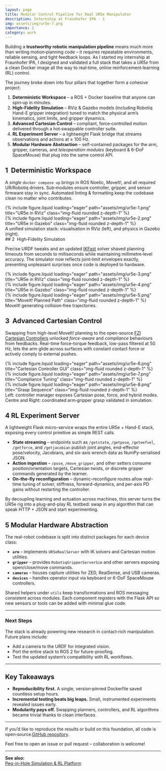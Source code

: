 ```yaml
---
layout: page
title: Modular Control Pipeline for Real UR5e Manipulator
description: Internship at Fraunhofer IPA - 1
img: assets/img/ur5e-7.png
importance: 2
category: work
---
```


Building a **trustworthy robotic manipulation pipeline** means much more than writing motion‑planning code – it requires repeatable environments, reliable sensing, and tight feedback loops. As I started my internship at Fraunhofer IPA, I designed and validated a full stack that takes a *UR5e* from a clean Docker image all the way to real‑time, online reinforcement‑learning (RL) control.

The journey broke down into four pillars that together form a cohesive project:

1. **Deterministic Workspace** – a ROS + Docker baseline that anyone can spin‑up in minutes.
2. **High‑Fidelity Simulation** – RViz & Gazebo models (including Robotiq Hand-E gripper integration) tuned to match the physical arm’s kinematics, joint limits, and gripper dynamics.
3. **Advanced Cartesian Control** – compliant, force‑controlled motion delivered through a hot‑swappable controller suite.
4. **RL Experiment Server** – a lightweight Flask bridge that streams observations and actions at ≥ 100 Hz.
5. **Modular Hardware Abstraction** – self-contained packages for the arm, gripper, cameras, and *teleoperation modules* (keyboard & 6-DoF SpaceMouse) that plug into the same control API.



## 1  Deterministic Workspace

A *single* `docker compose up` brings in ROS Noetic, MoveIt!, and all required UR/Robotiq drivers.  Sub‑modules ensure controller, gripper, and sensor firmware stay in sync.  Automated linting & formatting keep the codebase clean no matter who contributes.
<div class="row">
    <div class="col-sm mt-3 mt-md-0">
        {% include figure.liquid loading="eager" path="assets/img/ur5e-1.png" title="UR5e in RViz" class="img-fluid rounded z-depth-1" %}
    </div>
    <div class="col-sm mt-3 mt-md-0">
        {% include figure.liquid loading="eager" path="assets/img/ur5e-2.png" title="UR5e in Gazebo" class="img-fluid rounded z-depth-1" %}
    </div>
</div>
<div class="caption">
    A unified simulation stack: visualisation in RViz (left), and physics in Gazebo (right).
</div>
## 2  High‑Fidelity Simulation

Precise URDF tweaks and an updated [IKFast](https://docs.ros.org/en/kinetic/api/moveit_tutorials/html/doc/ikfast/ikfast_tutorial.html) solver shaved planning timeouts from seconds to milliseconds while maintaining millimetre‑level accuracy.  The simulator now reflects joint‑limit envelopes exactly, preventing unpleasant surprises once code is deployed to hardware.
<div class="row">
    <div class="col-sm mt-3 mt-md-0">
        {% include figure.liquid loading="eager" path="assets/img/ur5e-3.png" title="UR5e in RViz" class="img-fluid rounded z-depth-1" %}
    </div>
    <div class="col-sm mt-3 mt-md-0">
        {% include figure.liquid loading="eager" path="assets/img/ur5e-4.png" title="UR5e in Gazebo" class="img-fluid rounded z-depth-1" %}
    </div>
    <div class="col-sm mt-3 mt-md-0">
        {% include figure.liquid loading="eager" path="assets/img/ur5e-5.png" title="MoveIt! Planned Path" class="img-fluid rounded z-depth-1" %}
    </div>
</div>
<div class="caption">
    MoveIt! generating collision‑free trajectories.
</div>

## 3  Advanced Cartesian Control
Swapping from high-level MoveIt! planning to the open-source [FZI Cartesian Controllers](https://github.com/fzi-forschungszentrum-informatik/cartesian_controllers/tree/ros1) unlocked *force-aware* and *compliance* behaviours from feedbacks.  Real-time force–torque feedback, low-pass filtered at 50 Hz, lets the arm glide across surfaces with constant contact force or actively comply to external pushes.

<div class="row">
    <div class="col-sm mt-3 mt-md-0">
        {% include figure.liquid loading="eager" path="assets/img/ur5e-6.png" title="Cartesian Controller GUI" class="img-fluid rounded z-depth-1" %}
    </div>
    <div class="col-sm mt-3 mt-md-0">
        {% include figure.liquid loading="eager" path="assets/img/ur5e-7.png" title="Compliance Tuning" class="img-fluid rounded z-depth-1" %}
    </div>
    <div class="col-sm mt-3 mt-md-0">
        {% include figure.liquid loading="eager" path="assets/img/ur5e-8.png" title="Grasp Sequence" class="img-fluid rounded z-depth-1" %}
    </div>
</div>
<div class="caption">
    Left: controller manager exposes Cartesian pose, force, and hybrid modes.  Centre and Right: coordinated arm‑gripper grasp validated in simulation.
</div>

## 4  RL Experiment Server  

A lightweight Flask micro-service wraps the entire UR5e + Hand-E stack, exposing every control primitive as simple REST calls.  

* **State streaming** – endpoints such as `/getstate`, `/getpose`, `/geteefvel`, `/getforce`, and `/getjacobian` publish joint angles, end-effector pose/velocity, Jacobians, and six-axis wrench data as NumPy-serialised JSON.  
* **Action ingestion** – `/pose`, `/move_gripper`, and other setters consume position/orientation targets, Cartesian twists, or discrete gripper commands generated by the learner.  
* **On-the-fly reconfiguration** – dynamic-reconfigure routes allow real-time tuning of solver, stiffness, forward-dynamics, and per-axis PD gains without restarting the controller.   

By decoupling learning and actuation across machines, this server turns the UR5e rig into a plug-and-play RL testbed: swap in any algorithm that can speak HTTP + JSON and start experimenting.


## 5 Modular Hardware Abstraction

The real-robot codebase is split into distinct packages for each device class:

- **`arm`** – implements `UR5eRealServer` with IK solvers and Cartesian motion utilities.  
- **`gripper`** – provides `RobotiqGripperServerSim` and other servers exposing open/close/move commands.  
- **`cameras`** – houses capture utilities for ZED, RealSense, and USB cameras.  
- **`devices`** – handles operator input via keyboard or 6-DoF SpaceMouse controllers.

Shared helpers under `utils` keep transformations and ROS messaging consistent across modules. Each component registers with the Flask API so new sensors or tools can be added with minimal glue code.

---

### Next Steps

The stack is already powering new research in contact‑rich manipulation.  Future plans include:

* Add a camera to the URDF for integrated vision.
* Port the entire stack to ROS 2 for future-proofing.
* Test the updated system’s compatibility with RL workflows.

---

## Key Takeaways

* **Reproducibility first.** A single, version‑pinned Dockerfile saved countless setup hours.
* **Incremental testing beats big leaps.** Small, instrumented experiments revealed issues early.
* **Modularity pays off.** Swapping planners, controllers, and RL algorithms became trivial thanks to clean interfaces.

---

If you’d like to reproduce the results or build on this foundation, all code is open‑source.[GitHub repository](https://github.com/fmdazhar/ur5e_iff/tree/main/).


Feel free to open an issue or pull request – collaboration is welcome!

---

**See also:**  
[Peg-in-Hole Simulation & RL Platform](/projects/9_project/)

